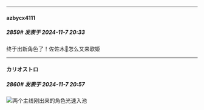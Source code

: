 ﻿
*****

####  azbycx4111  
##### 2859#       发表于 2024-11-7 20:33

终于出新角色了！佐佐木🌰怎么又来歌姬


*****

####  カリオストロ  
##### 2860#       发表于 2024-11-7 20:57

<img src="https://static.saraba1st.com/image/smiley/face2017/065.png" referrerpolicy="no-referrer">两个主线刚出来的角色光速入池

